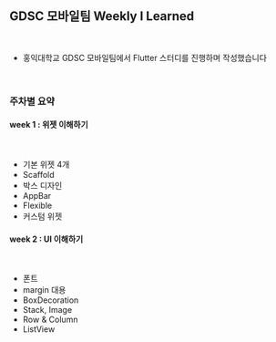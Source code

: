 ## GDSC 모바일팀 Weekly I Learned

<br/>

+ 홍익대학교 GDSC 모바일팀에서 Flutter 스터디를 진행하며 작성했습니다

<br/>

### 주차별 요약

#### week 1 : 위젯 이해하기

<br/>

+ 기본 위젯 4개
+ Scaffold
+ 박스 디자인
+ AppBar
+ Flexible
+ 커스텀 위젯

#### week 2 : UI 이해하기

<br/>

+ 폰트
+ margin 대용
+ BoxDecoration
+ Stack, Image
+ Row & Column
+ ListView

